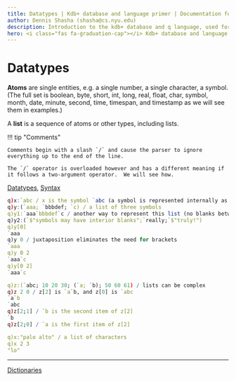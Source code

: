 ```yaml
---
title: Datatypes | Kdb+ database and language primer | Documentation for kdb+ and q
author: Dennis Shasha (shasha@cs.nyu.edu)
description: Introduction to the kdb+ database and q language, used for Dennis Sasha’s college classes
hero: <i class="fas fa-graduation-cap"></i> Kdb+ database and language primer
---
```

# Datatypes




**Atoms** are single entities, e.g. a single number, a single character, a symbol. (The full set is boolean, byte, short, int, long, real, float, char, symbol, month, date, minute, second, time, timespan, and timestamp as we will
see them in examples.) 

A **list** is a sequence of atoms or other types, including lists.

!!! tip "Comments"

    Comments begin with a slash `/` and cause the parser to ignore everything up to the end of the line.

    The `/` operator is overloaded however and has a different meaning if it follows a two-argument operator.  We will see how.

<i class="fas fa-book-open"></i>
[Datatypes](../../basics/datatypes.md), 
[Syntax](../../basics/syntax.md)


```q
q)x:`abc / x is the symbol `abc (a symbol is represented internally as a number)
q)y:(`aaa; `bbbdef; `c) / a list of three symbols
q)y1:`aaa`bbbdef`c / another way to represent this list (no blanks between symbols)
q)y2:(`$"symbols may have interior blanks";`really;`$"truly!")
q)y[0]
`aaa
q)y 0 / juxtaposition eliminates the need for brackets
`aaa
q)y 0 2
`aaa`c
q)y[0 2]
`aaa`c

q)z:(`abc; 10 20 30; (`a; `b); 50 60 61) / lists can be complex
q)z 2 0 / z[2] is `a`b, and z[0] is `abc
`a`b
`abc
q)z[2;1] / `b is the second item of z[2]
`b
q)z[2;0] / `a is the first item of z[2]

q)x:"palo alto" / a list of characters
q)x 2 3
"lo"
```



---
<i class="far fa-hand-point-right"></i>
[Dictionaries](dictionaries.md)